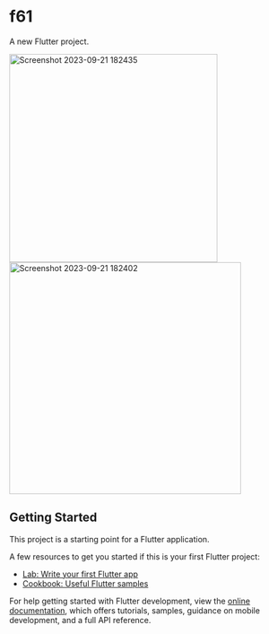 # f61

A new Flutter project.

<img width="371" alt="Screenshot 2023-09-21 182435" src="https://github.com/Mohamed7Hossam/ICTHUB_Task2/assets/104375306/f1b41f6c-d34a-4c55-98c0-fbcbbdab075c">

<img width="413" alt="Screenshot 2023-09-21 182402" src="https://github.com/Mohamed7Hossam/ICTHUB_Task2/assets/104375306/d61dc05c-a27d-40b7-97f1-f16f1c2b46c0">

## Getting Started

This project is a starting point for a Flutter application.

A few resources to get you started if this is your first Flutter project:

- [Lab: Write your first Flutter app](https://docs.flutter.dev/get-started/codelab)
- [Cookbook: Useful Flutter samples](https://docs.flutter.dev/cookbook)

For help getting started with Flutter development, view the
[online documentation](https://docs.flutter.dev/), which offers tutorials,
samples, guidance on mobile development, and a full API reference.
